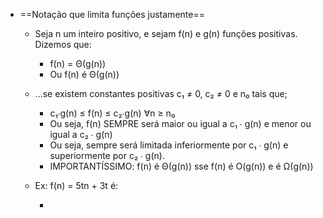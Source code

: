 - ==Notação que limita funções justamente==

    - Seja n um inteiro positivo, e sejam f(n) e g(n) funções positivas. Dizemos que:
        
        - f(n) = Θ(g(n)) 
        - Ou f(n) é Θ(g(n))

    - ...se existem constantes positivas c₁ ≠ 0, c₂ ≠ 0 e n₀ tais que;

        - c₁∙g(n) ≤ f(n) ≤ c₂∙g(n) ∀n ≥ n₀
        - Ou seja, f(n) SEMPRE será maior ou igual a c₁ ∙ g(n) e menor ou igual a c₂ ∙ g(n)
        - Ou seja, sempre será limitada inferiormente por c₁ ∙ g(n) e superiormente por c₂ ∙ g(n).
        - IMPORTANTÍSSIMO: f(n) é Θ(g(n)) sse f(n) é O(g(n)) e é Ω(g(n))

    - Ex: f(n) = 5tn + 3t é:
        
        -